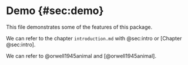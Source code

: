 # Demo {#sec:demo}

This file demonstrates some of the features of this package.

We can refer to the chapter `introduction.md` with @sec:intro or [Chapter @sec:intro].

We can refer to @orwell1945animal and [@orwell1945animal].

